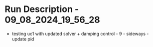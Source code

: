 # Run Description - 09_08_2024_19_56_28

- testing uc1 with updated solver + damping control - 9 - sideways - update pid

